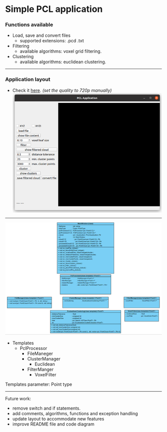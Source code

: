 # Simple PCL application
### Functions available
* Load, save and convert files
  * supported extensions: .pcd .txt
* Filtering
  * available algorithms: voxel grid filtering.
* Clustering
  * available algorithms: euclidean clustering.

___
### Application layout
* Check it [here](https://drive.google.com/file/d/1E5WDR_QrXmQEPO-EXV3cmHHyO9Jrx7uP/view?usp=sharing).  *(set the quality to 720p manually)*
![](media/layout.PNG)
___


  ![](media/diagram.PNG)
* Templates
  * PclProcessor
    * FileManeger
    * ClusterManager
      * Euclidean
    * FilterManger
      * VoxelFilter

Templates parameter: Point type
___
Future work:
- remove switch and if statements.
- add comments, algorithms, functions  and exception handling
- update layout to accommodate new features
- improve README file and code diagram
